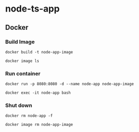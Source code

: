 # node-ts-app

## Docker

### Build Image

`docker build -t node-app-image`

`docker image ls`

### Run container

`docker run -p 8080:8080 -d --name node-app node-app-image`

`docker exec -it node-app bash`

### Shut down

`docker rm node-app -f`

`docker image rm node-app-image`